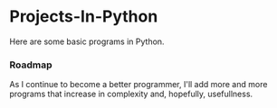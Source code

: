 # Projects-In-Python
Here are some basic programs in Python.
### Roadmap
As I continue to become a better programmer, I'll add more and more programs that increase in complexity and, hopefully, usefullness. 
